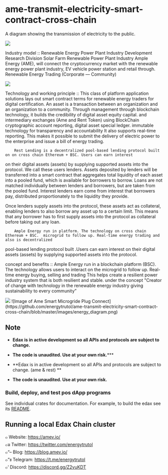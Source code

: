 # ame-transmit-electricity-smart-contract-cross-chain
A diagram showing the transmission of electricity to the public.

<img src="https://github.com/energytrutol/ame-transmit-electricity-smart-contract-cross-chain/blob/main/images/ame-solar-energy.jpg" />

Industry model ::
    Renewable Energy Power Plant Industry Development Research Division
Solar Farm Renewable Power Plant Industry  Ample Energy (AME),  will connect the cryptocurrency market with the renewable energy power plant industry, EV vehicle power station and retail through.  Renewable Energy Trading (Corporate — Community)

<img src="https://github.com/energytrutol/ame-transmit-electricity-smart-contract-cross-chain/blob/master/images/energy_diagram.png" />

Technology and working principle ::
       This class of platform application solutions lays out smart contract terms for renewable energy traders for digital certification. An asset is a transaction between an organization and an organization to a community. Through management through blockchain technology, it builds the credibility of digital asset equity capital. and intermediary exchanges (Ame and Rent Token) using BlockChain cryptographic account reporting, digital asset special ledger. immutable technology for transparency and accountability It also supports real-time reporting. This makes it possible to submit the delivery of electric power to the enterprise and issue a bill of energy trading.

        Rest Lending is a decentralized pool-based lending protocol built on on cross chain Ethereum + BSC. Users can earn interest 
on their digital assets (assets) by supplying supported assets into the protocol. We call these users lenders. Assets deposited by lenders 
will be transferred into a smart contract that aggregates total liquidity of each asset into a pooled fund, which is available for borrowers
to borrow. Loans are not matched individually between lenders and borrowers, but are taken from the pooled fund. Interest lenders earn
come from interest that borrowers pay, distributed proportionately to the liquidity they provide.

Once lenders supply assets into the protocol, these assets act as collateral, enabling lenders to also borrow any asset up to a certain limit. 
This means that any borrower has to first supply assets into the protocol as collateral before taking out any loan.
      
        Ample Energy run in platform. The technology on cross chain Ethereum + BSC.  microgrid to follow up. Real-time energy trading and also is decentralized 
pool-based lending protocol built .Users can earn interest on their digital assets (assets) by supplying supported assets into the protocol. 

concept and benefits ::
        Ample Energy run in a blockchain platform (BSC). The technology allows users to interact on the microgrid to follow up. Real-time energy buying, selling and trading This helps create a resilient power industry system that is both resilient and stable. under the concept "Creator of change with technology in the renewable energy industry giving sustainability to every community”

<img src="https://github.com/energytrutol/ame-transmit-electricity-smart-contract-cross-chain/blob/main/images/energy_diagram.png" />
![Image of Ame Smart Microgride Plug Connect](https://github.com/energytrutol/ame-transmit-electricity-smart-contract-cross-chain/blob/master/images/energy_diagram.png)

## Note

* **Edax is in active development so all APIs and protocols are subject to change.**
* **The code is unaudited. Use at your own risk.*****

* **Edax is in active development so all APIs and protocols are subject to change. (ame & rest) **
* **The code is unaudited. Use at your own risk.**

### Build, deploy, and test pos dApp programs

See individual crates for documentation. For example, to build the edax see its [README](https://github.com/energytrutol/edax-dex/3v/masterplan/dex).

## Running a local Edax Chain cluster


๐ Website: https://amev.io/</br>
๐ฆ Twitter: https://twitter.com/energytrutol</br>
๐“– Blog: https://blog.amev.io/</br>
๐“ข Telegram: https://t.me/energytrutol</br>
๐‘ Discord: https://discord.gg/Z2vuKDT
